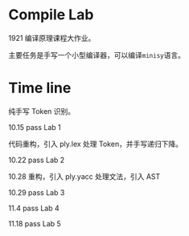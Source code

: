 # Compile Lab

1921 编译原理课程大作业。

主要任务是手写一个小型编译器，可以编译`minisy`语言。


# Time line

纯手写 Token 识别。

10.15 pass Lab 1

代码重构，引入 ply.lex 处理 Token，并手写递归下降。

10.22 pass Lab 2

10.28 重构，引入 ply.yacc 处理文法，引入 AST

10.29 pass Lab 3

11.4 pass Lab 4

11.18 pass Lab 5
